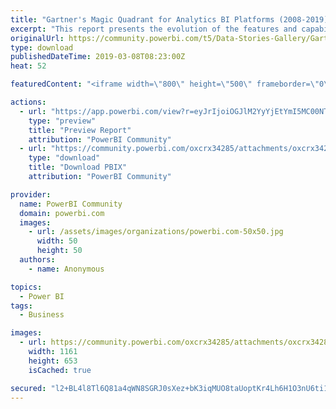 ```yaml
---
title: "Gartner's Magic Quadrant for Analytics BI Platforms (2008-2019)"
excerpt: "This report presents the evolution of the features and capabilities that differentiate the various products in the Analytics and Business"
originalUrl: https://community.powerbi.com/t5/Data-Stories-Gallery/Gartner-s-Magic-Quadrant-for-Analytics-BI-Platforms-2008-2019/m-p/640603
type: download
publishedDateTime: 2019-03-08T08:23:00Z
heat: 52

featuredContent: "<iframe width=\"800\" height=\"500\" frameborder=\"0\" src=\"https://app.powerbi.com/view?r=eyJrIjoiOGJlM2YyYjEtYmI5MC00NTUwLWIzMjktNjQ5ODUwMGIxNjc5IiwidCI6IjhkMzJhNDI4LTk4ZTktNGExNC04MjYyLTk0NGQyZjUyMGI3OCIsImMiOjh9\"></iframe>"

actions:
  - url: "https://app.powerbi.com/view?r=eyJrIjoiOGJlM2YyYjEtYmI5MC00NTUwLWIzMjktNjQ5ODUwMGIxNjc5IiwidCI6IjhkMzJhNDI4LTk4ZTktNGExNC04MjYyLTk0NGQyZjUyMGI3OCIsImMiOjh9"
    type: "preview"
    title: "Preview Report"
    attribution: "PowerBI Community"
  - url: "https://community.powerbi.com/oxcrx34285/attachments/oxcrx34285/DataStoriesGallery/2539/4/Gartner-BI-2008-2019.pbix"
    type: "download"
    title: "Download PBIX"
    attribution: "PowerBI Community"

provider:
  name: PowerBI Community
  domain: powerbi.com
  images:
    - url: /assets/images/organizations/powerbi.com-50x50.jpg
      width: 50
      height: 50
  authors:
    - name: Anonymous

topics:
  - Power BI
tags:
  - Business

images:
  - url: https://community.powerbi.com/oxcrx34285/attachments/oxcrx34285/DataStoriesGallery/2539/3/Thumbnail%20image.PNG
    width: 1161
    height: 653
    isCached: true

secured: "l2+BL4l8Tl6Q81a4qWN8SGRJ0sXez+bK3iqMUO8taUoptKr4Lh6H1O3nU6ti1ojEvv+9geJtVrSJmx2oqndpa7TdOor5vQr0QVbHwLi+kN205GwRsmPzpsqpHwDPiCNwgHLQnDqmZNYVXcNIgvzblkcbwyvkkdLSbZkDPe3ZBclLJAsLn6X6wrTMGByKwWw92AkYFx5tLoj6wCnH+R/Mfbf6Mh4SB8Z7CwIVCdlAkNYmickB5F5Cei2uUbig3XRcDbwUvFngZkV1yrpgQ8cJoqmL/OGOGvcYK9awBPQX+RDtXSKR5hIpFy3XRBIyE0eiB0OuXv8HGmkuyi3gH7pgpv2Kd4heEoDG27G6v1P6Tb8hpnk9OW88TWxG5f8Z+dtjVCpx9frjUojhCdMlDDg+mWuiEdG1N7z2o/HldbmPs/Y=;yMpChz0+N4GQ0x7xijwuQA=="
---
```


